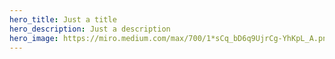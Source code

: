 ```yaml
---
hero_title: Just a title
hero_description: Just a description
hero_image: https://miro.medium.com/max/700/1*sCq_bD6q9UjrCg-YhKpL_A.png
---
```

